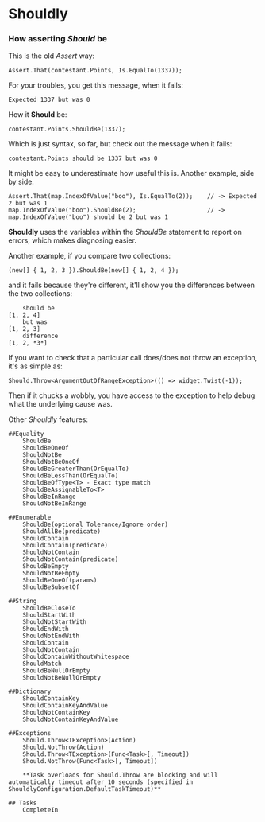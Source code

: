 Shouldly
========

### How asserting *Should* be

This is the old *Assert* way: 

    Assert.That(contestant.Points, Is.EqualTo(1337));

For your troubles, you get this message, when it fails:

    Expected 1337 but was 0

How it **Should** be:

    contestant.Points.ShouldBe(1337);

Which is just syntax, so far, but check out the message when it fails:

    contestant.Points should be 1337 but was 0

It might be easy to underestimate how useful this is. Another example, side by side:

    Assert.That(map.IndexOfValue("boo"), Is.EqualTo(2));    // -> Expected 2 but was 1
    map.IndexOfValue("boo").ShouldBe(2);                    // -> map.IndexOfValue("boo") should be 2 but was 1

**Shouldly** uses the variables within the *ShouldBe* statement to report on errors, which makes diagnosing easier.

Another example, if you compare two collections:
    
    (new[] { 1, 2, 3 }).ShouldBe(new[] { 1, 2, 4 });
 
and it fails because they're different, it'll show you the differences between the two collections:

        should be
    [1, 2, 4]
        but was
    [1, 2, 3]
        difference
    [1, 2, *3*]

If you want to check that a particular call does/does not throw an exception, it's as simple as:
    
    Should.Throw<ArgumentOutOfRangeException>(() => widget.Twist(-1));

Then if it chucks a wobbly, you have access to the exception to help debug what the underlying cause was.

Other *Shouldly* features:

    ##Equality
        ShouldBe
        ShouldBeOneOf
        ShouldNotBe
        ShouldNotBeOneOf
        ShouldBeGreaterThan(OrEqualTo)
        ShouldBeLessThan(OrEqualTo)
        ShouldBeOfType<T> - Exact type match
        ShouldBeAssignableTo<T>
        ShouldBeInRange
        ShouldNotBeInRange

    ##Enumerable
        ShouldBe(optional Tolerance/Ignore order)
        ShouldAllBe(predicate)
        ShouldContain
        ShouldContain(predicate)
        ShouldNotContain
        ShouldNotContain(predicate)
        ShouldBeEmpty
        ShouldNotBeEmpty
        ShouldBeOneOf(params)
        ShouldBeSubsetOf

    ##String
        ShouldBeCloseTo
        ShouldStartWith
        ShouldNotStartWith
        ShouldEndWith
        ShouldNotEndWith
        ShouldContain
        ShouldNotContain
        ShouldContainWithoutWhitespace
        ShouldMatch
        ShouldBeNullOrEmpty
        ShouldNotBeNullOrEmpty

    ##Dictionary
        ShouldContainKey
        ShouldContainKeyAndValue
        ShouldNotContainKey
        ShouldNotContainKeyAndValue

    ##Exceptions
        Should.Throw<TException>(Action)
        Should.NotThrow(Action)
        Should.Throw<TException>(Func<Task>[, Timeout])
        Should.NotThrow(Func<Task>[, Timeout])

        **Task overloads for Should.Throw are blocking and will automatically timeout after 10 seconds (specified in ShouldlyConfiguration.DefaultTaskTimeout)**

    ## Tasks
        CompleteIn
